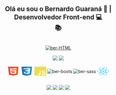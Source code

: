 ## <div align="center"> Olá eu sou o Bernardo Guaraná 👋 | Desenvolvedor Front-end 💻</div>  <div align="center">📚</div>
<br>
<div align="center"><a href="https://bgsites.com.br/"><img align="center" alt="ber-HTML" height="70" width="110" src="https://bgsites.com.br/img/logobranco-fundotransparente-criacao4.svg"></a></div>
 <br>
<div align="center">
  <img height="160em" src="https://github-readme-stats.vercel.app/api?username=bernardoguarana&show_icons=true&theme=dark&include_all_commits=true&count_private=true"/>
  <img height="160em" src="https://github-readme-stats.vercel.app/api/top-langs/?username=bernardoguarana&layout=compact&langs_count=7&theme=dark"/>
</div>
<div style="display: inline_block" align="center"><br>
  <img align="center" alt="ber-HTML" height="30" width="40" src="https://raw.githubusercontent.com/devicons/devicon/master/icons/html5/html5-original.svg">
  <img align="center" alt="ber-CSS" height="30" width="40" src="https://raw.githubusercontent.com/devicons/devicon/master/icons/css3/css3-original.svg">
  <img align="center" alt="ber-Js" height="30" width="40" src="https://raw.githubusercontent.com/devicons/devicon/master/icons/javascript/javascript-plain.svg">
  <img align="center" alt="ber-boots" height="30" width="40"  src="https://cdn.jsdelivr.net/gh/devicons/devicon/icons/bootstrap/bootstrap-original.svg" />
  <img align="center" alt="ber-sass" height="30" width="40" src="https://cdn.jsdelivr.net/gh/devicons/devicon/icons/sass/sass-original.svg" />
  <img align="center" alt="ber-React" height="30" width="40" src="https://raw.githubusercontent.com/devicons/devicon/master/icons/react/react-original.svg">
</div>
  
  ##
 
<div align="center"> 
  <a href="https://instagram.com/guaranabernardo" target="_blank"><img src="https://img.shields.io/badge/-Instagram-%23E4405F?style=for-the-badge&logo=instagram&logoColor=white" target="_blank"></a>
  <a href = "mailto:bernardoguarana1901@gmail.com"><img src="https://img.shields.io/badge/-Gmail-%23333?style=for-the-badge&logo=gmail&logoColor=white" target="_blank"></a>
  <a href="https://linkedin.com/in/bernardoguarana" target="_blank"><img src="https://img.shields.io/badge/-LinkedIn-%230077B5?style=for-the-badge&logo=linkedin&logoColor=white" target="_blank"></a> 
  <a href="https://api.whatsapp.com/send?phone=5521989660712" target="_blank"><img src="https://img.shields.io/badge/WhatsApp-25D366?style=for-the-badge&logo=whatsapp&logoColor=white" target="_blanck"></a>
</div>





